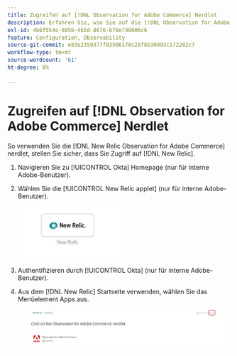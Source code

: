 ```yaml
---
title: Zugreifen auf [!DNL Observation for Adobe Commerce] Nerdlet
description: Erfahren Sie, wie Sie auf die [!DNL Observation for Adobe Commerce] Nerdlet
exl-id: 4b6f554e-685b-465d-8676-b70e790606c6
feature: Configuration, Observability
source-git-commit: e83e2359377f03506178c28f8b30993c172282c7
workflow-type: tm+mt
source-wordcount: '61'
ht-degree: 0%

---
```


# Zugreifen auf [!DNL Observation for Adobe Commerce] Nerdlet

So verwenden Sie die [!DNL New Relic Observation for Adobe Commerce] nerdlet, stellen Sie sicher, dass Sie Zugriff auf [!DNL New Relic].

1. Navigieren Sie zu [!UICONTROL Okta] Homepage (nur für interne Adobe-Benutzer).
1. Wählen Sie die [!UICONTROL New Relic applet] (nur für interne Adobe-Benutzer).

   ![New Relic-Applet](../../assets/tools/observation-for-adobe-commerce/new-relic-applet.jpeg)

1. Authentifizieren durch [!UICONTROL Okta] (nur für interne Adobe-Benutzer).
1. Aus dem [!DNL New Relic] Startseite verwenden, wählen Sie das Menüelement Apps aus.

   ![New Relic-Startseite](../../assets/tools/observation-for-adobe-commerce/new-relic-homepage.jpeg)
